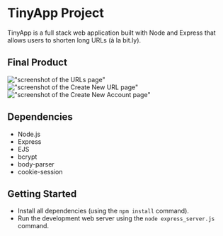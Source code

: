 # TinyApp Project

TinyApp is a full stack web application built with Node and Express that allows users to shorten long URLs (à la bit.ly).

## Final Product

!["screenshot of the URLs page"](#)
!["screenshot of the Create New URL page"](#)
!["screenshot of the Create New Account page"](#)

## Dependencies

- Node.js
- Express
- EJS
- bcrypt
- body-parser
- cookie-session

## Getting Started

- Install all dependencies (using the `npm install` command).
- Run the development web server using the `node express_server.js` command.

